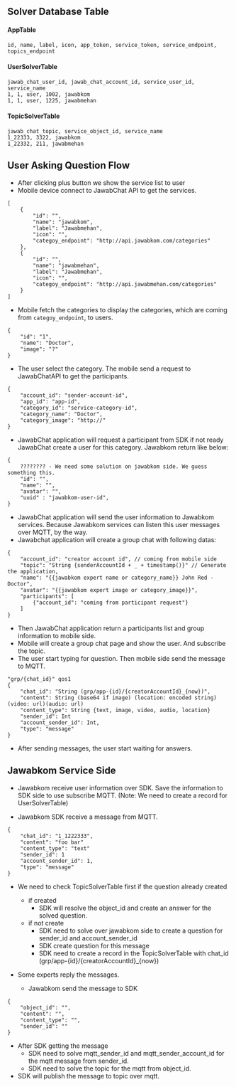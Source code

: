 ## Solver Database Table

#### AppTable
```
id, name, label, icon, app_token, service_token, service_endpoint, topics_endpoint
```

#### UserSolverTable
```
jawab_chat_user_id, jawab_chat_account_id, service_user_id, service_name
1, 1, user, 1002, jawabkom
1, 1, user, 1225, jawabmehan
```

#### TopicSolverTable
```
jawab_chat_topic, service_object_id, service_name
1_22333, 3322, jawabkom
1_22332, 211, jawabmehan
```

## User Asking Question Flow

- After clicking plus button we show the service list to user 
- Mobile device connect to JawabChat API to get the services.

```
[
    {
        "id": "",
        "name": "jawabkom",
        "label": "Jawabmehan",
        "icon": "",
        "categoy_endpoint": "http://api.jawabkom.com/categories"
    },
    {
        "id": "",
        "name": "jawabmehan",
        "label": "Jawabmehan",
        "icon": "",
        "categoy_endpoint": "http://api.jawabmehan.com/categories"
    }
]
```

- Mobile fetch the categories to display the categories, which are coming from `categoy_endpoint`, to users.

```
{
    "id": "1",
    "name": "Doctor",
    "image": "?"
}
```

- The user select the category. The mobile send a request to JawabChatAPI to get the participants.

``` 
{
    "account_id": "sender-account-id",
    "app_id": "app-id",
    "category_id": "service-category-id",
    "category_name": "Doctor",
    "category_image": "http://"
}
```

- JawabChat application will request a participant from SDK if not ready JawabChat create a user for this category. Jawabkom return like below:

```
{
    ???????? - We need some solution on jawabkom side. We guess something this.
    "id": "",
    "name": "",
    "avatar": "",
    "uuid" : "jawabkom-user-id",
}
```
- JawabChat application will send the user information to Jawabkom services. Because Jawabkom services can listen this user messages over MQTT, by the way.
- Jawabchat application will create a group chat with following datas:
```
{
    "account_id": "creator account id", // coming from mobile side
    "topic": "String {senderAccountId + _ + timestamp()}" // Generate the application,
    "name": "{{jawabkom expert name or category_name}} John Red - Doctor",
    "avatar": "{{jawabkom expert image or category_image}}",
    "participants": [
        {"account_id": "coming from participant request"}
    ]
}
```
- Then JawabChat application return a participants list and group information to mobile side.
- Mobile will create a group chat page and show the user. And subscribe the topic.
- The user start typing for question. Then mobile side send the message to MQTT.
```
"grp/{chat_id}" qos1
{
    "chat_id": "String (grp/app-{id}/{creatorAccountId}_{now})",
    "content": String (base64 if image) (location: encoded string) (video: url)(audio: url)
    "content_type": String {text, image, video, audio, location}
    "sender_id": Int
    "account_sender_id": Int,
    "type": "message"
}
```
- After sending messages, the user start waiting for answers.

## Jawabkom Service Side

- Jawabkom receive user information over SDK. Save the information to SDK side to use subscribe MQTT.
 (Note: We need to create a record for UserSolverTable)

- Jawabkom SDK receive a message from MQTT. 

```
{
    "chat_id": "1_1222333",
    "content": "foo bar"
    "content_type": "text"
    "sender_id": 1
    "account_sender_id": 1,
    "type": "message"
}
```
- We need to check TopicSolverTable first if the question already created
  - if created 
    - SDK will resolve the object_id and create an answer for the solved question.
  - if not create
    - SDK need to solve over jawabkom side to create a question for sender_id and account_sender_id
    - SDK create question for this message
    - SDK need to create a record in the TopicSolverTable with chat_id (grp/app-{id}/{creatorAccountId}_{now})

- Some experts reply the messages.
  - Jawabkom send the message to SDK 
```
{
    "object_id": "",
    "content": "",
    "content_type": "",
    "sender_id": ""
}
```
- After SDK getting the message
  - SDK need to solve mqtt_sender_id and mqtt_sender_account_id for the mqtt message from sender_id.
  - SDK need to solve the topic for the mqtt from object_id. 
- SDK will publish the message to topic over mqtt.